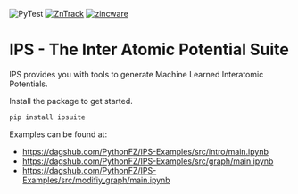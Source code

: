![PyTest](https://github.com/zincware/IPSuite/actions/workflows/pytest.yaml/badge.svg)
[![ZnTrack](https://img.shields.io/badge/Powered%20by-ZnTrack-%23007CB0)](https://zntrack.readthedocs.io/en/latest/)
[![zincware](https://img.shields.io/badge/Powered%20by-zincware-darkcyan)](https://github.com/zincware)

# IPS - The Inter Atomic Potential Suite

IPS provides you with tools to generate Machine Learned Interatomic Potentials.

Install the package to get started. 
```python
pip install ipsuite
```

Examples can be found at:
- https://dagshub.com/PythonFZ/IPS-Examples/src/intro/main.ipynb
- https://dagshub.com/PythonFZ/IPS-Examples/src/graph/main.ipynb
- https://dagshub.com/PythonFZ/IPS-Examples/src/modifiy_graph/main.ipynb